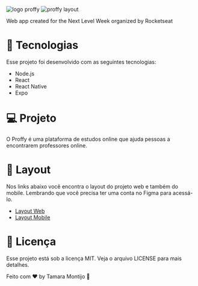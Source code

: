

![logo proffy](https://raw.githubusercontent.com/rocketseat-education/nlw-02-omnistack/7b302d44a09c7428e1e535dfe2cae97e6fa9b67d/.github/logo.svg)
![proffy layout](https://github.com/rocketseat-education/nlw-02-omnistack/raw/master/.github/proffy.png)



Web app created for the Next Level Week organized by Rocketseat

# 🚀 Tecnologias
Esse projeto foi desenvolvido com as seguintes tecnologias:

- Node.js
- React
- React Native
- Expo

# 💻 Projeto
O Proffy é uma plataforma de estudos online que ajuda pessoas a encontrarem professores online.

# 🔖 Layout

Nos links abaixo você encontra o layout do projeto web e também do mobile. Lembrando que você precisa ter uma conta no Figma para acessá-lo.

- [Layout Web](https://www.figma.com/file/GHGS126t7WYjnPZdRKChJF/Proffy-Web)
- [Layout Mobile](https://www.figma.com/file/e33KvgUpFdunXxJjHnK7CG/Proffy-Mobile?node-id=0%3A1)

# 📝 Licença
Esse projeto está sob a licença MIT. Veja o arquivo LICENSE para mais detalhes.

Feito com ♥ by Tamara Montijo 👋
